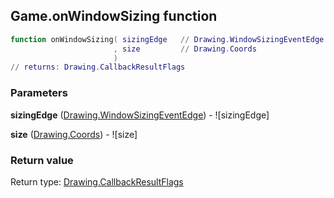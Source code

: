 ## Game.onWindowSizing function


```lua
function onWindowSizing( sizingEdge   // Drawing.WindowSizingEventEdge
                       , size         // Drawing.Coords
                       )
// returns: Drawing.CallbackResultFlags
```


### Parameters

**sizingEdge** ([Drawing.WindowSizingEventEdge](../Drawing/WindowSizingEventEdge.md)) - ![sizingEdge]

**size** ([Drawing.Coords](../Drawing/Coords.md)) - ![size]

### Return value

Return type: [Drawing.CallbackResultFlags](../Drawing/CallbackResultFlags.md)

